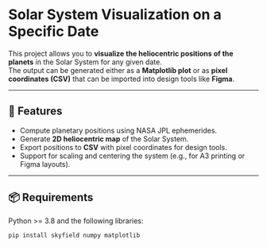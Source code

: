 # Solar System Visualization on a Specific Date

This project allows you to **visualize the heliocentric positions of the planets** in the Solar System for any given date.  
The output can be generated either as a **Matplotlib plot** or as **pixel coordinates (CSV)** that can be imported into design tools like **Figma**.

---

## 🚀 Features
- Compute planetary positions using NASA JPL ephemerides.
- Generate **2D heliocentric map** of the Solar System.
- Export positions to **CSV** with pixel coordinates for design tools.
- Support for scaling and centering the system (e.g., for A3 printing or Figma layouts).

---

## 📦 Requirements

Python >= 3.8 and the following libraries:

```bash
pip install skyfield numpy matplotlib
